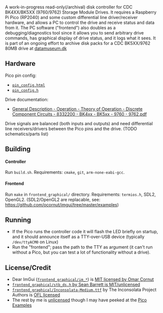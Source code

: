 A work-in-progress read-only(/archival) disk controller for CDC BK4XX/BK5XX (9760/9762) Storage Module Drives. It requires a Raspberry Pi Pico (RP2040) and some custom differential line driver/receiver hardware, and allows a PC to control the drive and receive status and data from it. The PC software ("frontend") also doubles as a debugging/diagnostics tool since it allows you to send arbitrary drive commands, has graphical display of drive status, and it logs what it sees. It is part of an ongoing effort to archive disk packs for a CDC BK5XX/9762 80MB drive at [datamuseum.dk](https://datamuseum.dk)

## Hardware
Pico pin config:
 - [`pin_config.html`](https://htmlpreview.github.io/?https://github.com/Datamuseum-DK/pico-smd-controller/blob/master/doc/pin_config.html)
 - [`pin_config.h`](pin_config.h)

Drive documentation:
 - [General Description - Operation - Theory of Operation - Discrete Component Circuits - 8332200 - BK4xx - BK5xx - 9760 - 9762.pdf](doc/references/General%20Description%20-%20Operation%20-%20Theory%20of%20Operation%20-%20Discrete%20Component%20Circuits%20-%208332200%20-%20BK4xx%20-%20BK5xx%20-%209760%20-%209762.pdf)

Drive signals are balanced (both inputs and outputs) and need differential line receivers/drivers between the Pico pins and the drive. (TODO schematics/parts list)

## Building

#### Controller
Run `build.sh`. Requirements: `cmake`, `git`, `arm-none-eabi-gcc`.

#### Frontend
Run `make` in `frontend_graphical/` directory. Requirements: `termios.h`, SDL2, OpenGL2. (SDL2/OpenGL2 are replacable, see: https://github.com/ocornut/imgui/tree/master/examples)

## Running
 - If the Pico runs the controller code it will flash the LED briefly on startup, and it should announce itself as a TTY-over-USB device (typically `/dev/ttyACM0` on Linux)
 - Run the "frontend"; pass the path to the TTY as argument (it can't run without a Pico, but you can test a lot of functionality without a drive).

## License/Credit
 - Dear ImGui ([`frontend_graphical/im_*`](frontend_graphical/)) is [MIT licensed by Omar Cornut](LICENSE.imgui)
 - [`frontend_graphical/stb_ds.h` by Sean Barrett is MIT/unlicensed](frontend_graphical/stb_ds.h)
 - [`frontend_graphical/Inconsolata-Medium.ttf`](frontend_graphical/Inconsolata-Medium.ttf) by The Inconsolata Project Authors is [OFL licensed](LICENSE.Inconsolata)
 - The rest by me is [unlicensed](LICENSE.spc) though I may have peeked at the [Pico Examples](https://github.com/raspberrypi/pico-examples)
